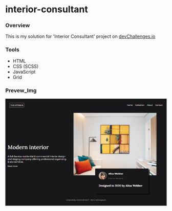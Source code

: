 # interior-consultant

### Overview

This is my solution for 'Interior Consultant' project on [devChallenges.io](https://devchallenges.io/)

### Tools

- HTML
- CSS (SCSS)
- JavaScript
- Grid

### Prevew_Img

![interior-consultant_prevew](https://github.com/varJonathanR/interior-consultant/blob/main/assets/interior-consultant_prevew.png)
